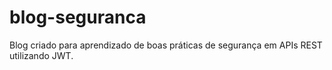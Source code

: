 # blog-seguranca
Blog criado para aprendizado de boas práticas de segurança em APIs REST utilizando JWT.
